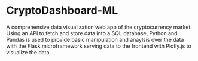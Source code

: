 # CryptoDashboard-ML

A comprehensive data visualization web app of the cryptocurrency market. Using an API to fetch and store data into a SQL database, Python and Pandas is used to provide basic manipulation and anaylsis over the data with the Flask microframework serving data to the frontend with Plotly.js to visualize the data.

